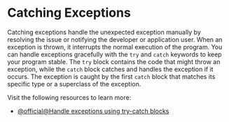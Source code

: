 # Catching Exceptions

Catching exceptions handle the unexpected exception manually by resolving the issue or notifying the developer or application user. When an exception is thrown, it interrupts the normal execution of the program. You can handle exceptions gracefully with the `try` and `catch` keywords to keep your program stable. The `try` block contains the code that might throw an exception, while the `catch` block catches and handles the exception if it occurs. The exception is caught by the first `catch` block that matches its specific type or a superclass of the exception.

Visit the following resources to learn more:

- [@official@Handle exceptions using try-catch blocks](https://kotlinlang.org/docs/exceptions.html#handle-exceptions-using-try-catch-blocks)